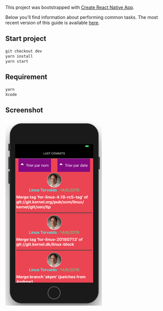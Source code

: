 This project was bootstrapped with [Create React Native App](https://github.com/react-community/create-react-native-app).

Below you'll find information about performing common tasks. The most recent version of this guide is available [here](https://github.com/react-community/create-react-native-app/blob/master/react-native-scripts/template/README.md).

## Start project

    git checkout dev
    yarn install
    yarn start

## Requirement
    yarn
    Xcode

## Screenshot

![Screenshot](/screenshot.png)
